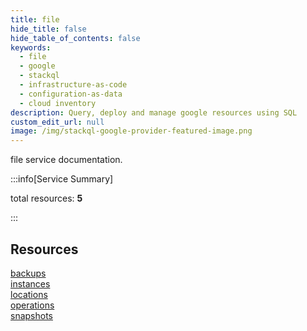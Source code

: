 ```yaml
---
title: file
hide_title: false
hide_table_of_contents: false
keywords:
  - file
  - google
  - stackql
  - infrastructure-as-code
  - configuration-as-data
  - cloud inventory
description: Query, deploy and manage google resources using SQL
custom_edit_url: null
image: /img/stackql-google-provider-featured-image.png
---
```


file service documentation.

:::info[Service Summary]

total resources: __5__  

:::

## Resources
<div class="row">
<div class="providerDocColumn">
<a href="/file/backups/">backups</a><br />
<a href="/file/instances/">instances</a><br />
<a href="/file/locations/">locations</a>
</div>
<div class="providerDocColumn">
<a href="/file/operations/">operations</a><br />
<a href="/file/snapshots/">snapshots</a>
</div>
</div>